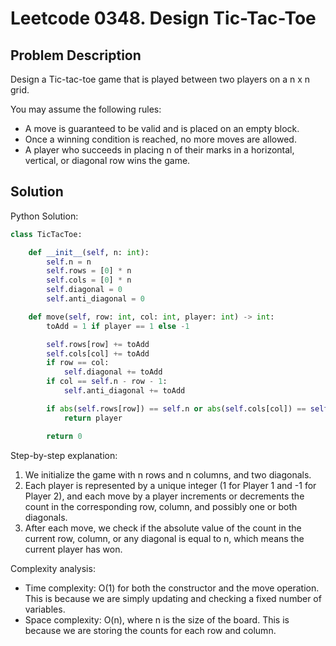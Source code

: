 # Leetcode 0348. Design Tic-Tac-Toe

## Problem Description
Design a Tic-tac-toe game that is played between two players on a n x n grid.

You may assume the following rules:
- A move is guaranteed to be valid and is placed on an empty block.
- Once a winning condition is reached, no more moves are allowed.
- A player who succeeds in placing n of their marks in a horizontal, vertical, or diagonal row wins the game.

## Solution
Python Solution:
```python
class TicTacToe:

    def __init__(self, n: int):
        self.n = n
        self.rows = [0] * n
        self.cols = [0] * n
        self.diagonal = 0
        self.anti_diagonal = 0

    def move(self, row: int, col: int, player: int) -> int:
        toAdd = 1 if player == 1 else -1

        self.rows[row] += toAdd
        self.cols[col] += toAdd
        if row == col:
            self.diagonal += toAdd
        if col == self.n - row - 1:
            self.anti_diagonal += toAdd

        if abs(self.rows[row]) == self.n or abs(self.cols[col]) == self.n or abs(self.diagonal) == self.n or abs(self.anti_diagonal) == self.n:
            return player

        return 0
```

Step-by-step explanation:
1. We initialize the game with n rows and n columns, and two diagonals.
2. Each player is represented by a unique integer (1 for Player 1 and -1 for Player 2), and each move by a player increments or decrements the count in the corresponding row, column, and possibly one or both diagonals.
3. After each move, we check if the absolute value of the count in the current row, column, or any diagonal is equal to n, which means the current player has won.

Complexity analysis:
- Time complexity: O(1) for both the constructor and the move operation. This is because we are simply updating and checking a fixed number of variables.
- Space complexity: O(n), where n is the size of the board. This is because we are storing the counts for each row and column.